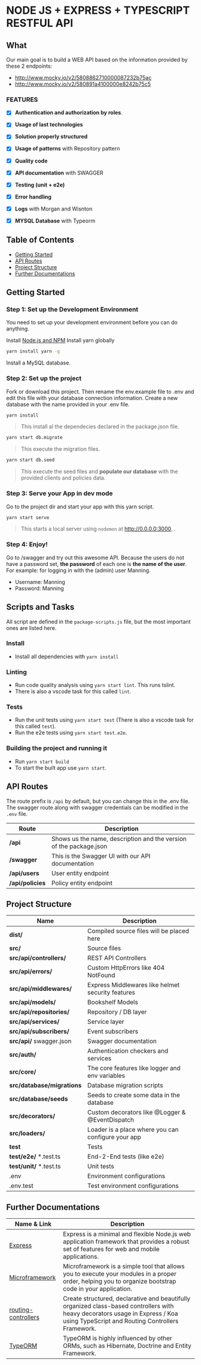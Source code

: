 # NODE JS + EXPRESS + TYPESCRIPT RESTFUL API

## What

Our main goal is to build a WEB API based on the information provided by these 2 endpoints:
* http://www.mocky.io/v2/5808862710000087232b75ac
* http://www.mocky.io/v2/580891a4100000e8242b75c5

### FEATURES

- [x] **Authentication and authorization by roles**.
- [x] **Usage of last technologies**
- [x] **Solution properly structured**
- [x] **Usage of patterns** with Repository pattern
- [x] **Quality code**
- [x] **API documentation** with SWAGGER
- [x] **Testing (unit + e2e)**
- [x] **Error handling**
- [x] **Logs** with Morgan and Wisnton
- [x] **MYSQL Database** with Typeorm


## Table of Contents

- [Getting Started](#-getting-started)
- [API Routes](#-api-routes)
- [Project Structure](#-project-structure)
- [Further Documentations](#-further-documentation)


## Getting Started

### Step 1: Set up the Development Environment

You need to set up your development environment before you can do anything.

Install [Node.js and NPM](https://nodejs.org/en/download/)
Install yarn globally

```bash
yarn install yarn -g
```
Install a MySQL database.

### Step 2: Set up the project

Fork or download this project.
Then rename the env.example file to .env and edit this file with your database connection information.
Create a new database with the name provided in your .env file.

```bash
yarn install
```

> This install al the dependecies declared in the package.json file.


```bash
yarn start db.migrate
```

> This execute the migration files.

```bash
yarn start db.seed
```

> This execute the seed files and **populate our database** with the provided clients and policies data.


### Step 3: Serve your App in dev mode

Go to the project dir and start your app with this yarn script.

```bash
yarn start serve
```

> This starts a local server using `nodemon` at http://0.0.0.0:3000, .

### Step 4: Enjoy!

Go to /swagger and try out this awesome API. Because the users do not have a password set, **the password** of each one is **the name of the user**.
For example: for logging in with the (admin) user Manning. 
- Username: Manning
- Password: Manning


## Scripts and Tasks

All script are defined in the `package-scripts.js` file, but the most important ones are listed here.

### Install

- Install all dependencies with `yarn install`

### Linting

- Run code quality analysis using `yarn start lint`. This runs tslint.
- There is also a vscode task for this called `lint`.

### Tests

- Run the unit tests using `yarn start test` (There is also a vscode task for this called `test`).
- Run the e2e tests using `yarn start test.e2e`.

### Building the project and running it

- Run `yarn start build` 
- To start the built app use `yarn start`.

## API Routes

The route prefix is `/api` by default, but you can change this in the .env file.
The swagger route along with swagger credentials can be modified in the `.env` file.

| Route          | Description |
| -------------- | ----------- |
| **/api**       | Shows us the name, description and the version of the package.json |
| **/swagger**   | This is the Swagger UI with our API documentation |
| **/api/users** | User entity endpoint |
| **/api/policies**  | Policy entity endpoint |


## Project Structure

| Name                              | Description |
| --------------------------------- | ----------- |
| **dist/**                         | Compiled source files will be placed here |
| **src/**                          | Source files |
| **src/api/controllers/**          | REST API Controllers |
| **src/api/errors/**               | Custom HttpErrors like 404 NotFound |
| **src/api/middlewares/**          | Express Middlewares like helmet security features |
| **src/api/models/**               | Bookshelf Models |
| **src/api/repositories/**         | Repository / DB layer |
| **src/api/services/**             | Service layer |
| **src/api/subscribers/**          | Event subscribers |
| **src/api/** swagger.json         | Swagger documentation |
| **src/auth/**                     | Authentication checkers and services |
| **src/core/**                     | The core features like logger and env variables |
| **src/database/migrations**       | Database migration scripts |
| **src/database/seeds**            | Seeds to create some data in the database |
| **src/decorators/**               | Custom decorators like @Logger & @EventDispatch |
| **src/loaders/**                  | Loader is a place where you can configure your app |
| **test**                          | Tests |
| **test/e2e/** *.test.ts           | End-2-End tests (like e2e) |
| **test/unit/** *.test.ts          | Unit tests |
| .env                      | Environment configurations |
| .env.test                         | Test environment configurations |


## Further Documentations

| Name & Link                       | Description                       |
| --------------------------------- | --------------------------------- |
| [Express](https://expressjs.com/) | Express is a minimal and flexible Node.js web application framework that provides a robust set of features for web and mobile applications. |
| [Microframework](https://github.com/pleerock/microframework) | Microframework is a simple tool that allows you to execute your modules in a proper order, helping you to organize bootstrap code in your application. |
| [routing-controllers](https://github.com/pleerock/routing-controllers) | Create structured, declarative and beautifully organized class-based controllers with heavy decorators usage in Express / Koa using TypeScript and Routing Controllers Framework. |
| [TypeORM](http://typeorm.io/#/) | TypeORM is highly influenced by other ORMs, such as Hibernate, Doctrine and Entity Framework. |
